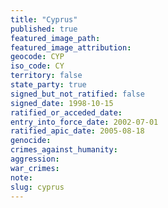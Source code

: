 ```yaml
---
title: "Cyprus"
published: true
featured_image_path:
featured_image_attribution:
geocode: CYP
iso_code: CY
territory: false
state_party: true
signed_but_not_ratified: false
signed_date: 1998-10-15
ratified_or_acceded_date:
entry_into_force_date: 2002-07-01
ratified_apic_date: 2005-08-18
genocide:
crimes_against_humanity:
aggression:
war_crimes:
note:
slug: cyprus
---
```

